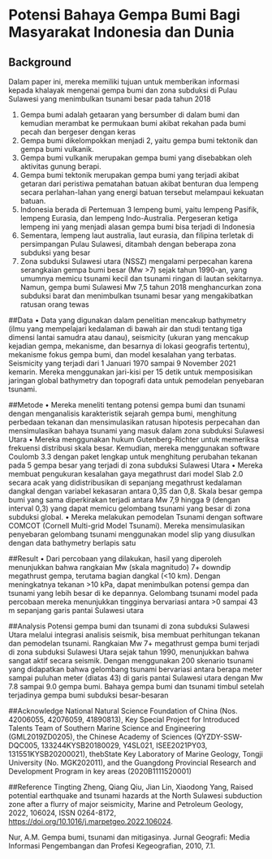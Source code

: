 # Potensi Bahaya Gempa Bumi Bagi Masyarakat Indonesia dan Dunia
## Background
Dalam paper ini, mereka memiliki tujuan untuk memberikan informasi kepada khalayak mengenai gempa bumi dan zona subduksi di Pulau Sulawesi yang menimbulkan tsunami besar pada tahun 2018
1. Gempa bumi adalah getaaran yang bersumber di dalam bumi dan kemudian merambat ke permukaan bumi akibat rekahan pada bumi pecah dan bergeser dengan keras
2. Gempa bumi dikelompokkan menjadi 2, yaitu gempa bumi tektonik dan gempa bumi vulkanik.
3. Gempa bumi vulkanik merupakan gempa bumi yang disebabkan oleh aktivitas gunung berapi. 
4. Gempa bumi tektonik merupakan gempa bumi yang terjadi akibat getaran dari peristiwa pematahan batuan akibat benturan dua lempeng secara perlahan-lahan yang energi batuan tersebut melampaui kekuatan batuan. 
5. Indonesia berada di Pertemuan 3 lempeng bumi, yaitu lempeng Pasifik, lempeng Eurasia, dan lempeng Indo-Australia. Pergeseran ketiga lempeng ini yang menjadi alasan gempa bumi bisa terjadi di Indonesia
6. Sementara, lempeng laut australia, laut eurasia, dan filipina terletak di persimpangan Pulau Sulawesi, ditambah dengan beberapa zona subduksi yang besar
7. Zona subduksi Sulawesi utara (NSSZ) mengalami perpecahan karena serangkaian gempa bumi besar (Mw >7) sejak tahun 1990-an, yang umumnya memicu tsunami kecil dan tsunami ringan di lautan sekitarnya. Namun, gempa bumi Sulawesi Mw 7,5 tahun 2018 menghancurkan zona subduksi barat dan menimbulkan tsunami besar yang mengakibatkan ratusan orang tewas

##Data
• Data yang digunakan dalam penelitian mencakup bathymetry (ilmu yang mempelajari kedalaman di bawah air dan studi tentang tiga dimensi lantai samudra atau danau), seismicity (ukuran yang mencakup kejadian gempa, mekanisme, dan besarnya di lokasi geografis tertentu), mekanisme fokus gempa bumi, dan model kesalahan yang terbatas. Seismicity yang terjadi dari 1 Januari 1970 sampai 9 November 2021 kemarin. Mereka menggunakan jari-kisi per 15 detik untuk memposisikan jaringan global bathymetry dan topografi data untuk pemodelan penyebaran tsunami. 

##Metode
• Mereka meneliti tentang potensi gempa bumi dan tsunami dengan menganalisis karakteristik sejarah gempa bumi, menghitung perbedaan tekanan dan mensimulasikan ratusan hipotesis perpecahan dan mensimulasikan bahaya tsunami yang masuk dalam zona subduksi Sulawesi Utara
• Mereka menggunakan hukum Gutenberg-Richter untuk memeriksa frekuensi distribusi skala besar. Kemudian, mereka menggunakan software Coulomb 3.3 dengan paket lengkap untuk menghitung perubahan tekanan pada 5 gempa besar yang terjadi di zona subduksi Sulawesi Utara
• Mereka membuat pengukuran kesalahan gaya megathrust dari model Slab 2.0 secara acak yang didistribusikan di sepanjang megathrust kedalaman dangkal dengan variabel kekasaran antara 0,35 dan 0,8. Skala besar gempa bumi yang sama diperkirakan terjadi antara Mw 7,9 hingga 9 (dengan interval 0,3) yang dapat memicu gelombang tsunami yang besar di zona subduksi global.
• Mereka melakukan pemodelan Tsunami dengan software COMCOT (Cornell Multi-grid Model Tsunami). Mereka mensimulasikan penyebaran gelombang tsunami menggunakan model slip yang diusulkan dengan data bathymetry berlapis satu

##Result
• Dari percobaan yang dilakukan, hasil yang diperoleh menunjukkan bahwa rangkaian Mw (skala magnitudo) 7+ downdip megathrust gempa, terutama bagian dangkal (<10 km). Dengan meningkatnya tekanan >10 kPa, dapat menimbulkan potensi gempa dan tsunami yang lebih besar di ke depannya. Gelombang tsunami model pada percobaan mereka menunjukkan tingginya bervariasi antara >0 sampai 43 m sepanjang garis pantai Sulawesi utara

##Analysis
Potensi gempa bumi dan tsunami di zona subduksi Sulawesi Utara melalui integrasi analisis seismik, bisa membuat perhitungan tekanan dan pemodelan tsunami. Rangkaian Mw 7+ megathrust gempa bumi terjadi di zona subduksi Sulawesi Utara sejak tahun 1990, menunjukkan bahwa sangat aktif secara seismik. Dengan menggunakan 200 skenario tsunami yang didapatkan bahwa gelombang tsunami bervariasi antara berapa meter sampai puluhan meter (diatas 43) di garis pantai Sulawesi utara dengan Mw 7.8 sampai 9.0 gempa bumi. Bahaya gempa bumi dan tsunami timbul setelah terjadinya gempa bumi subduksi besar-besaran

##Acknowledge
National Natural Science Foundation of China (Nos. 42006055, 42076059, 41890813), Key Special Project for Introduced Talents Team of Southern Marine Science and Engineering (GML2019ZD0205), the Chinese Academy of Sciences (QYZDY-SSW-DQC005, 133244KYSB20180029, Y4SL021, ISEE2021PY03, 131551KYSB20200021), thebState Key Laboratory of Marine Geology, Tongji University (No. MGK202011), and the Guangdong Provincial Research and Development Program in key areas (2020B1111520001)

##Reference
Tingting Zheng, Qiang Qiu, Jian Lin, Xiaodong Yang, Raised potential earthquake and tsunami hazards at the North Sulawesi subduction zone after a flurry of major seismicity, Marine and Petroleum Geology,
2022, 106024, ISSN 0264-8172, https://doi.org/10.1016/j.marpetgeo.2022.106024. 

Nur, A.M. Gempa bumi, tsunami dan mitigasinya. Jurnal Geografi: Media Informasi Pengembangan dan Profesi Kegeografian, 2010, 7.1.
